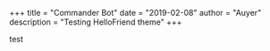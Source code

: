 +++
title = "Commander Bot"
date = "2019-02-08"
author = "Auyer"
description = "Testing HelloFriend theme"
+++

test


